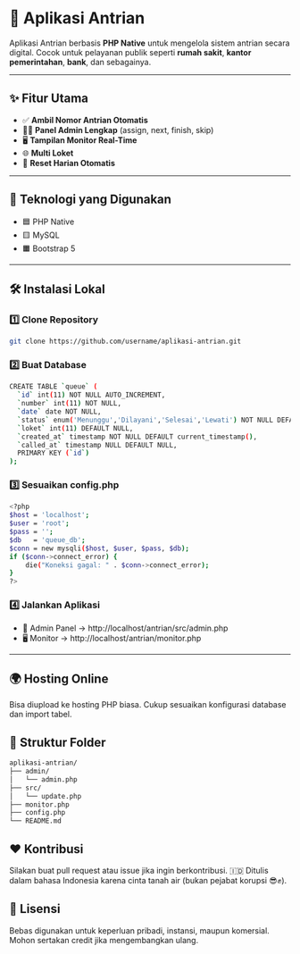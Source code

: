 # 🧾 **Aplikasi Antrian**

Aplikasi Antrian berbasis **PHP Native** untuk mengelola sistem antrian secara digital. Cocok untuk pelayanan publik seperti **rumah sakit**, **kantor pemerintahan**, **bank**, dan sebagainya.

---

## ✨ Fitur Utama

- ✅ **Ambil Nomor Antrian Otomatis**
- 🧍‍💼 **Panel Admin Lengkap** (assign, next, finish, skip)
- 🖥️ **Tampilan Monitor Real-Time**
- 🌐 **Multi Loket**
- 📅 **Reset Harian Otomatis**

---

## 🧰 Teknologi yang Digunakan

- 🟦 PHP Native  
- 🟨 MySQL  
- 🟧 Bootstrap 5

---

## 🛠️ Instalasi Lokal

### 1️⃣ Clone Repository
```bash
git clone https://github.com/username/aplikasi-antrian.git
```

### 2️⃣ Buat Database
```bash
CREATE TABLE `queue` (
  `id` int(11) NOT NULL AUTO_INCREMENT,
  `number` int(11) NOT NULL,
  `date` date NOT NULL,
  `status` enum('Menunggu','Dilayani','Selesai','Lewati') NOT NULL DEFAULT 'Menunggu',
  `loket` int(11) DEFAULT NULL,
  `created_at` timestamp NOT NULL DEFAULT current_timestamp(),
  `called_at` timestamp NULL DEFAULT NULL,
  PRIMARY KEY (`id`)
);
```

### 3️⃣ Sesuaikan config.php
```bash
<?php
$host = 'localhost';
$user = 'root';
$pass = '';
$db   = 'queue_db';
$conn = new mysqli($host, $user, $pass, $db);
if ($conn->connect_error) {
    die("Koneksi gagal: " . $conn->connect_error);
}
?>
```

### 4️⃣ Jalankan Aplikasi
- 🧭 Admin Panel → http://localhost/antrian/src/admin.php
- 🖥️ Monitor → http://localhost/antrian/monitor.php

---

## 🌍 Hosting Online
Bisa diupload ke hosting PHP biasa. Cukup sesuaikan konfigurasi database dan import tabel.

## 📂 Struktur Folder
```bash
aplikasi-antrian/
├── admin/
│   └── admin.php
├── src/
│   └── update.php
├── monitor.php
├── config.php
└── README.md
```

## ❤️ Kontribusi
Silakan buat pull request atau issue jika ingin berkontribusi.
🇮🇩 Ditulis dalam bahasa Indonesia karena cinta tanah air (bukan pejabat korupsi 😎✊).

## 📄 Lisensi
Bebas digunakan untuk keperluan pribadi, instansi, maupun komersial. Mohon sertakan credit jika mengembangkan ulang.